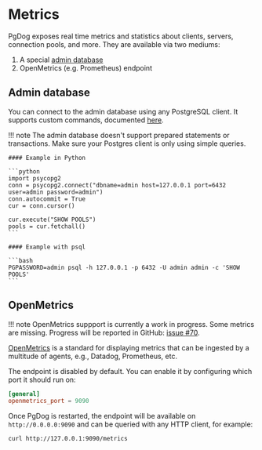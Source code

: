 # Metrics

PgDog exposes real time metrics and statistics about clients, servers, connection pools, and more. They are available via two mediums:

1. A special [admin database](../administration/index.md)
2. OpenMetrics (e.g. Prometheus) endpoint

## Admin database

You can connect to the admin database using any PostgreSQL client. It supports custom commands, documented [here](../administration/index.md).

!!! note
    The admin database doesn't support prepared statements or transactions. Make sure your Postgres client
    is only using simple queries.

    #### Example in Python

    ```python
    import psycopg2
    conn = psycopg2.connect("dbname=admin host=127.0.0.1 port=6432 user=admin password=admin")
    conn.autocommit = True
    cur = conn.cursor()

    cur.execute("SHOW POOLS")
    pools = cur.fetchall()
    ```

    #### Example with psql

    ```bash
    PGPASSWORD=admin psql -h 127.0.0.1 -p 6432 -U admin admin -c 'SHOW POOLS'
    ```

## OpenMetrics

!!! note
    OpenMetrics suppport is currently a work in progress. Some metrics are missing.
    Progress will be reported in GitHub: [issue #70](https://github.com/pgdogdev/pgdog/issues/70).

[OpenMetrics](https://openmetrics.io/) is a standard for displaying metrics that can be ingested by a multitude of agents, e.g., Datadog, Prometheus, etc.

The endpoint is disabled by default. You can enable it by configuring which port it should run on:

```toml
[general]
openmetrics_port = 9090
```

Once PgDog is restarted, the endpoint will be available on `http://0.0.0.0:9090` and can be queried with any HTTP client, for example:

```bash
curl http://127.0.0.1:9090/metrics
```
